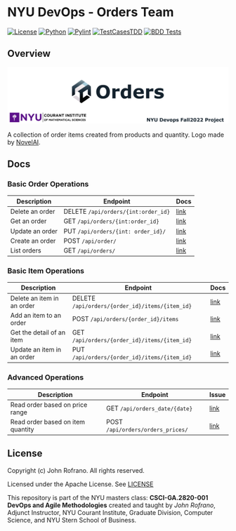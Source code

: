 # NYU DevOps  - Orders Team

[![License](https://img.shields.io/badge/License-Apache_2.0-blue.svg)](https://opensource.org/licenses/Apache-2.0)
[![Python](https://img.shields.io/badge/Language-Python-blue.svg)](https://python.org/)
[![Pylint](https://github.com/CSCI-GA-2820-FA22-003/orders/actions/workflows/pylint.yml/badge.svg)](https://github.com/CSCI-GA-2820-FA22-003/orders/actions/workflows/pylint.yml)
[![TestCasesTDD](https://github.com/CSCI-GA-2820-FA22-003/orders/actions/workflows/tdd.yml/badge.svg)](https://github.com/CSCI-GA-2820-FA22-003/orders/actions/workflows/tdd.yml)
[![BDD Tests](https://github.com/CSCI-GA-2820-FA22-003/orders/actions/workflows/bdd.yml/badge.svg)](https://github.com/CSCI-GA-2820-FA22-003/orders/actions/workflows/bdd.yml)

## Overview

![](docs/logo-order.png)

A collection of order items created from products and quantity. Logo made by [NovelAI](https://novelai.net/).

## Docs

### Basic Order Operations

| Description     | Endpoint                        | Docs |
| --------------- | ------------------------------- | ---- |
| Delete an order | DELETE `/api/orders/{int:order_id}` | [link](docs/order/delete.md)     |
| Get an order   | GET `/api/orders/{int:order_id}`    | [link](docs/order/get.md)     |
| Update an order | PUT `/api/orders/{int: order_id}/`  | [link](docs/order/update.md)     |
| Create an order | POST `/api/order/`                  | [link](docs/order/create.md)     |
| List orders     | GET `/api/orders/`                  | [link](docs/order/list.md)    |

### Basic Item Operations

| Description                | Endpoint                                    | Docs |
| -------------------------- | ------------------------------------------- | ---- |
| Delete an item in an order | DELETE `/api/orders/{order_id}/items/{item_id}` | [link](docs/item/delete.md)  |
| Add an item to an order    | POST `/api/orders/{order_id}/items`             | [link](docs/item/create.md)  |
| Get the detail of an item  | GET `/api/orders/{order_id}/items/{item_id}`    | [link](docs/item/get.md)  |
| Update an item in an order | PUT `/api/orders/{order_id}/items/{item_id}`    | [link](docs/item/update.md)  |

### Advanced Operations

| Description                       | Endpoint                      | Issue |
| --------------------------------- | ----------------------------- | ----- |
| Read order based on price range   | GET `/api/orders_date/{date}` | [link](docs/order/price.md)      |
| Read order based on item quantity | POST `/api/orders/orders_prices/`    | [link](docs/order/date.md)      |

## License

Copyright (c) John Rofrano. All rights reserved.

Licensed under the Apache License. See [LICENSE](LICENSE)

This repository is part of the NYU masters class: **CSCI-GA.2820-001 DevOps and Agile Methodologies** created and taught by *John Rofrano*, Adjunct Instructor, NYU Courant Institute, Graduate Division, Computer Science, and NYU Stern School of Business.

